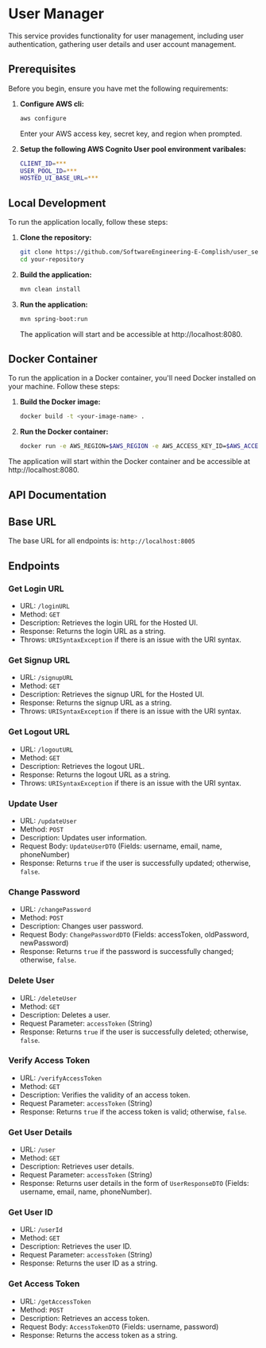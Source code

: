 # User Manager

This service provides functionality for user management, including user authentication, gathering user details and user account management.


## Prerequisites

Before you begin, ensure you have met the following requirements:

1. **Configure AWS cli:**
    
    ```bash
    aws configure
    ```

    Enter your AWS access key, secret key, and region when prompted.

2. **Setup the following AWS Cognito User pool environment varibales:**

    ```bash
    CLIENT_ID=***
    USER_POOL_ID=***
    HOSTED_UI_BASE_URL=***
    ```
    

## Local Development

To run the application locally, follow these steps:

1. **Clone the repository:**

   ```bash
   git clone https://github.com/SoftwareEngineering-E-Complish/user_service.git
   cd your-repository
   ```

2. **Build the application:**
    
    ```bash
    mvn clean install
    ```

3. **Run the application:**
    
    ```bash
    mvn spring-boot:run
    ```

    The application will start and be accessible at http://localhost:8080.


## Docker Container

To run the application in a Docker container, you'll need Docker installed on your machine. Follow these steps:

1. **Build the Docker image:**
    
    ```bash
    docker build -t <your-image-name> .
    ```

2. **Run the Docker container:**
    
    ```bash
    docker run -e AWS_REGION=$AWS_REGION -e AWS_ACCESS_KEY_ID=$AWS_ACCESS_KEY_ID -e AWS_SECRET_ACCESS_KEY=$AWS_SECRET_ACCESS_KEY -e CLIENT_ID=$CLIENT_ID -e USER_POOL_ID=$USER_POOL_ID -e HOSTED_UI_BASE_URL=$HOSTED_UI_BASE_URL -p 8080:8080 <your-image-name>
    ```

The application will start within the Docker container and be accessible at http://localhost:8080.


## API Documentation

## Base URL
The base URL for all endpoints is: `http://localhost:8005`

## Endpoints

### Get Login URL
- URL: `/loginURL`
- Method: `GET`
- Description: Retrieves the login URL for the Hosted UI.
- Response: Returns the login URL as a string.
- Throws: `URISyntaxException` if there is an issue with the URI syntax.

### Get Signup URL
- URL: `/signupURL`
- Method: `GET`
- Description: Retrieves the signup URL for the Hosted UI.
- Response: Returns the signup URL as a string.
- Throws: `URISyntaxException` if there is an issue with the URI syntax.

### Get Logout URL
- URL: `/logoutURL`
- Method: `GET`
- Description: Retrieves the logout URL.
- Response: Returns the logout URL as a string.
- Throws: `URISyntaxException` if there is an issue with the URI syntax.

### Update User
- URL: `/updateUser`
- Method: `POST`
- Description: Updates user information.
- Request Body: `UpdateUserDTO` (Fields: username, email, name, phoneNumber)
- Response: Returns `true` if the user is successfully updated; otherwise, `false`.

### Change Password
- URL: `/changePassword`
- Method: `POST`
- Description: Changes user password.
- Request Body: `ChangePasswordDTO` (Fields: accessToken, oldPassword, newPassword)
- Response: Returns `true` if the password is successfully changed; otherwise, `false`.

### Delete User
- URL: `/deleteUser`
- Method: `GET`
- Description: Deletes a user.
- Request Parameter: `accessToken` (String)
- Response: Returns `true` if the user is successfully deleted; otherwise, `false`.

### Verify Access Token
- URL: `/verifyAccessToken`
- Method: `GET`
- Description: Verifies the validity of an access token.
- Request Parameter: `accessToken` (String)
- Response: Returns `true` if the access token is valid; otherwise, `false`.

### Get User Details
- URL: `/user`
- Method: `GET`
- Description: Retrieves user details.
- Request Parameter: `accessToken` (String)
- Response: Returns user details in the form of `UserResponseDTO` (Fields: username, email, name, phoneNumber).

### Get User ID
- URL: `/userId`
- Method: `GET`
- Description: Retrieves the user ID.
- Request Parameter: `accessToken` (String)
- Response: Returns the user ID as a string.

### Get Access Token
- URL: `/getAccessToken`
- Method: `POST`
- Description: Retrieves an access token.
- Request Body: `AccessTokenDTO` (Fields: username, password)
- Response: Returns the access token as a string.

